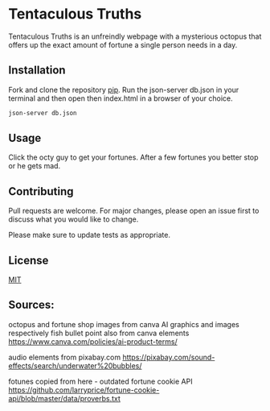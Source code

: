 # Tentaculous Truths

Tentaculous Truths is an unfreindly webpage with a mysterious octopus that offers up the exact amount of fortune a single person needs in a day.

## Installation

Fork and clone the repository [pip](https://github.com/amsahwney/phase-1-project).
Run the json-server db.json in your terminal and then open then index.html in a browser of your choice. 

```bash
json-server db.json 
```

## Usage

Click the octy guy to get your fortunes. After a few fortunes you better stop or he gets mad. 

## Contributing

Pull requests are welcome. For major changes, please open an issue first
to discuss what you would like to change.

Please make sure to update tests as appropriate.

## License

[MIT](LICENSE)



## Sources: 
octopus and fortune shop images from canva AI graphics and images respectively 
fish bullet point also from canva elements
https://www.canva.com/policies/ai-product-terms/

audio elements from pixabay.com
https://pixabay.com/sound-effects/search/underwater%20bubbles/

fotunes copied from here - outdated fortune cookie API
https://github.com/larryprice/fortune-cookie-api/blob/master/data/proverbs.txt